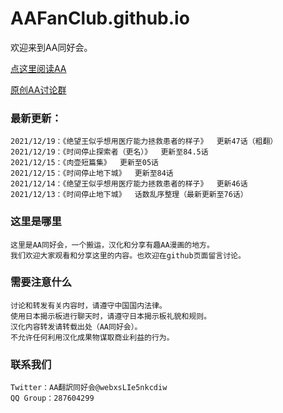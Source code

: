 # AAFanClub.github.io

欢迎来到AA同好会。

[点这里阅读AA](/src/index.md)

[原创AA讨论群](/src/group.md)

### 最新更新：

```
2021/12/19：《绝望王似乎想用医疗能力拯救患者的样子》  更新47话（粗翻）
2021/12/19：《时间停止探索者（更名）》  更新至84.5话
2021/12/15：《肉壶短篇集》  更新至05话
2021/12/15：《时间停止地下城》  更新至84话
2021/12/14：《绝望王似乎想用医疗能力拯救患者的样子》  更新46话
2021/12/13：《时间停止地下城》  话数乱序整理（最新更新至76话）
```

### 这里是哪里
```
这里是AA同好会，一个搬运，汉化和分享有趣AA漫画的地方。
我们欢迎大家观看和分享这里的内容。也欢迎在github页面留言讨论。

```
### 需要注意什么
```
讨论和转发有关内容时，请遵守中国国内法律。
使用日本揭示板进行聊天时，请遵守日本揭示板礼貌和规则。
汉化内容转发请转载出处（AA同好会）。
不允许任何利用汉化成果物谋取商业利益的行为。

```
### 联系我们
```
Twitter：AA翻訳同好会@webxsLIe5nkcdiw
QQ Group：287604299
```
